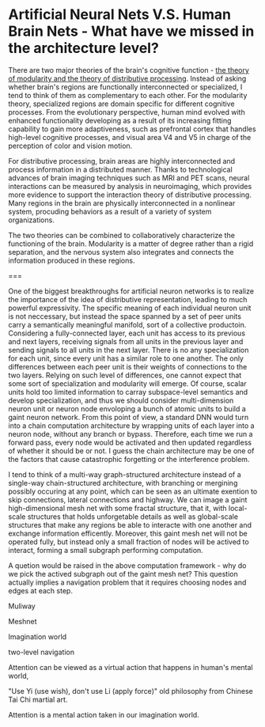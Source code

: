 # Artificial Neural Nets V.S. Human Brain Nets - What have we missed in the architecture level?

There are two major theories of the brain's cognitive function - [the theory of modularity and the theory of distributive processing](https://en.wikipedia.org/wiki/Functional_specialization_(brain)). Instead of asking whether brain's regions are functionally interconnected or specialized, I tend to think of them as complementary to each other. For the modularity theory, specialized regions are domain specific for different cognitive processes. From the evolutionary perspective, human mind evolved with enhanced functionality developing as a result of its increasing fitting capability to gain more adaptiveness, such as prefrontal cortex that handles high-level cognitive processes, and visual area V4 and V5 in charge of the perception of color and vision motion.

For distributive processing, brain areas are highly interconnected and process information in a distributed manner. Thanks to technological advances of brain imaging techniques such as MRI and PET scans, neural interactions can be measured by analysis in neuroimaging, which provides more evidence to support the interaction theory of distributive processing. Many regions in the brain are physically interconnected in a nonlinear system, procuding behaviors as a result of a variety of system organizations.

The two theories can be combined to collaboratively characterize the functioning of the brain. Modularity is a matter of degree rather than a rigid separation, and the nervous system also integrates and connects the information produced in these regions.

===

One of the biggest breakthroughs for artificial neuron networks is to realize the importance of the idea of distributive representation, leading to much powerful expressivity. The specific meaning of each individual neuron unit is not neccessary, but instead the space spanned by a set of peer units carry a semantically meaningful manifold, sort of a collective productoin. Considering a fully-connected layer, each unit has access to its previous and next layers, receiving signals from all units in the previous layer and sending signals to all units in the next layer. There is no any specialization for each unit, since every unit has a similar role to one another. The only differences between each peer unit is their weights of connections to the two layers. Relying on such level of differences, one cannot expect that some sort of specialization and modularity will emerge. Of course, scalar units hold too limited information to carray subspace-level semantics and develop specialization, and thus we should consider multi-dimension neuron unit or neuron node envoloping a bunch of atomic units to build a gaint neuron network. From this point of view, a standard DNN would turn into a chain computation architecture by wrapping units of each layer into a neuron node, without any branch or bypass. Therefore, each time we run a forward pass, every node would be activated and then updated regardless of whether it should be or not. I guess the chain architecture may be one of the factors that cause catastrophic forgetting or the interference problem.

I tend to think of a multi-way graph-structured architecture instead of a single-way chain-structured architecture, with branching or mergining possibly occuring at any point, which can be seen as an ultimate exention to skip connections, lateral connections and highway. We can image a gaint high-dimensional mesh net with some fractal structure, that it, with local-scale structures that holds unforgetable details as well as global-scale structures that make any regions be able to interacte with one another and exchange information efficently. Moreover, this gaint mesh net will not be operated fully, but instead only a small fraction of nodes will be actived to interact, forming a small subgraph performing computation.

A quetion would be raised in the above computation framework - why do we pick the actived subgraph out of the gaint mesh net? This question actually implies a navigation problem that it requires choosing nodes and edges at each step.



Muliway

Meshnet

Imagination world

two-level navigation

Attention can be viewed as a virtual action that happens in human's mental world,

"Use Yi (use wish), don't use Li (apply force)" old philosophy from Chinese Tai Chi martial art.

Attention is a mental action taken in our imagination world.
